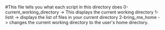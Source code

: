 #This file tells you what each script in this directory does
0-current_working_directory -> This displays the current working directory 
1-listit -> displays the list of files in your current directory
2-bring_me_home -> changes the current working directory to the user's home directory.
